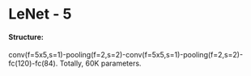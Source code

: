 # LeNet - 5
#### Structure:
conv(f=5x5,s=1)-pooling(f=2,s=2)-conv(f=5x5,s=1)-pooling(f=2,s=2)-fc(120)-fc(84).
Totally, 60K parameters.


